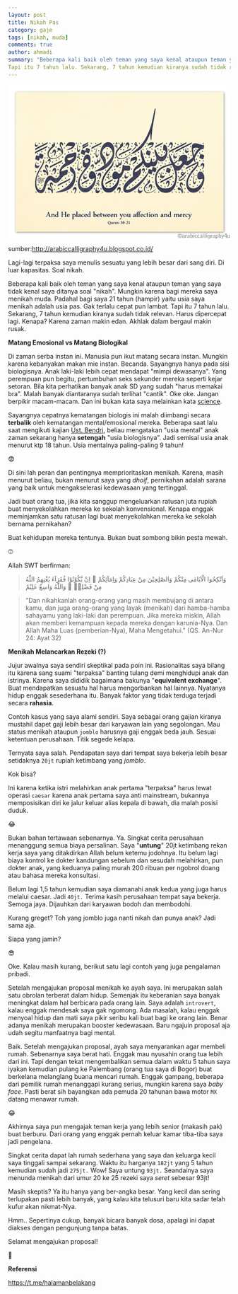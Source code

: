 ```yaml
---
layout: post
title: Nikah Pas
category: gaje
tags: [nikah, muda]
comments: true
author: ahmadi
summary: "Beberapa kali baik oleh teman yang saya kenal ataupun teman yang saya tidak kenal saya ditanya soal "nikah". Mungkin karena bagi mereka saya menikah muda. Padahal bagi saya 21 tahun (hampir) yaitu usia saya menikah adalah usia pas. Gak terlalu cepat pun lambat. 
Tapi itu 7 tahun lalu. Sekarang, 7 tahun kemudian kiranya sudah tidak relevan."
--- 
```


<img border="0" src="/img/nkh-3021.jpg" align="middle"/>

sumber:<http://arabiccalligraphy4u.blogspot.co.id/>

Lagi-lagi terpaksa saya menulis sesuatu yang lebih besar dari sang diri. Di luar kapasitas. Soal nikah. 

Beberapa kali baik oleh teman yang saya kenal ataupun teman yang saya tidak kenal saya ditanya soal "nikah". Mungkin karena bagi mereka saya menikah muda. Padahal bagi saya 21 tahun (hampir) yaitu usia saya menikah adalah usia pas. Gak terlalu cepat pun lambat. 
Tapi itu 7 tahun lalu. Sekarang, 7 tahun kemudian kiranya sudah tidak relevan. Harus dipercepat lagi. Kenapa? Karena zaman makin edan. Akhlak dalam bergaul makin rusak.

**Matang Emosional vs Matang Biologikal**

Di zaman serba instan ini. Manusia pun ikut matang secara instan. Mungkin karena kebanyakan makan mie instan. Becanda. Sayangnya hanya pada sisi biologisnya. Anak laki-laki lebih cepat mendapat "mimpi dewasanya". Yang perempuan pun begitu, pertumbuhan seks sekunder mereka seperti kejar setoran. Bila kita perhatikan banyak anak SD yang sudah "harus memakai bra". Malah banyak diantaranya sudah terlihat "cantik". Oke oke. Jangan berpikir macam-macam. Dan ini bukan kata saya melainkan kata [science]( https://www.sciencealert.com/girls-are-going-through-puberty-earlier-than-ever-before-with-long-term-effects).

Sayangnya cepatnya kematangan biologis ini malah diimbangi secara **terbalik** oleh kematangan mental/emosional mereka. Beberapa saat lalu saat mengikuti kajian [Ust. Bendri](https://www.youtube.com/results?search_query=ustadz+bendri), beliau mengatakan "usia mental" anak zaman sekarang hanya **setengah** "usia biologisnya". Jadi semisal usia anak menurut ktp 18 tahun. Usia mentalnya paling-paling 9 tahun!

😨

Di sini lah peran dan pentingnya memprioritaskan menikah. Karena, masih menurut beliau, bukan menurut saya yang *dhoif*, pernikahan adalah sarana yang baik untuk mengakselerasi kedewasaan yang tertinggal.

Jadi buat orang tua, jika kita sanggup mengeluarkan ratusan juta rupiah buat menyekolahkan mereka ke sekolah konvensional. Kenapa enggak meminjamkan satu ratusan lagi buat menyekolahkan mereka ke sekolah bernama pernikahan?

Buat kehidupan mereka tentunya. Bukan buat sombong bikin pesta mewah. 

🙄

Allah SWT berfirman:

> وَاَنْكِحُوا الْاَيَامٰى مِنْكُمْ وَالصّٰلِحِيْنَ مِنْ عِبَادِكُمْ وَاِمَآئِكُمْ  ۗ  اِنْ يَّكُوْنُوْا فُقَرَآءَ يُغْنِهِمُ اللّٰهُ مِنْ فَضْلِهٖ   ۗ  وَاللّٰهُ وَاسِعٌ عَلِيْمٌ

> "Dan nikahkanlah orang-orang yang masih membujang di antara kamu, dan juga orang-orang yang layak (menikah) dari hamba-hamba sahayamu yang laki-laki dan perempuan. Jika mereka miskin, Allah akan memberi kemampuan kepada mereka dengan karunia-Nya. Dan Allah Maha Luas (pemberian-Nya), Maha Mengetahui."
(QS. An-Nur 24: Ayat 32)

**Menikah Melancarkan Rezeki (?)**

Jujur awalnya saya sendiri skeptikal pada poin ini. Rasionalitas saya bilang itu karena sang suami "terpaksa" banting tulang demi menghidupi anak dan istrinya. Karena saya dididik bagaimana bakunya "**equivalent exchange**". Buat mendapatkan sesuatu hal harus mengorbankan hal lainnya. Nyatanya hidup enggak sesederhana itu. Banyak faktor yang tidak terduga terjadi secara **rahasia**.

Contoh kasus yang saya alami sendiri. Saya sebagai orang gajian kiranya mustahil dapet gaji lebih besar dari karyawan lain yang segolongan. Mau status menikah ataupun `jomblo` harusnya gaji enggak beda jauh. Sesuai ketentuan perusahaan. Titik segede kelapa.

Ternyata saya salah. Pendapatan saya dari tempat saya bekerja lebih besar setidaknya `20jt` rupiah ketimbang yang *jomblo*. 

Kok bisa? 

Ini karena ketika istri melahirkan anak pertama "terpaksa" harus lewat operasi `caesar` karena anak pertama saya anti mainstream, bukannya memposisikan diri ke jalur keluar alias kepala di bawah, dia malah posisi duduk.

 😂
 
Bukan bahan tertawaan sebenarnya. Ya. Singkat cerita perusahaan menanggung semua biaya persalinan. Saya "**untung**" 20jt ketimbang rekan kerja saya yang ditakdirkan Allah belum ketemu jodohnya. Itu belum lagi biaya kontrol ke dokter kandungan sebelum dan sesudah melahirkan, pun dokter anak, yang keduanya paling murah 200 ribuan per ngobrol doang atau bahasa mereka konsultasi.

Belum lagi 1,5 tahun kemudian saya diamanahi anak kedua yang juga harus melalui caesar. Jadi `40jt.` Terima kasih perusahaan tempat saya bekerja. Semoga jaya. Dijauhkan dari karyawan bodoh dan membodohi.

Kurang greget? Toh yang jomblo juga nanti nikah dan punya anak? Jadi sama aja.

Siapa yang jamin? 

😎

Oke. Kalau masih kurang, berikut satu lagi contoh yang juga pengalaman pribadi.

Setelah mengajukan proposal menikah ke ayah saya. Ini merupakan salah satu obrolan terberat dalam hidup. Semenjak itu keberanian saya banyak meningkat dalam hal berbicara pada orang lain. Saya adalah `introvert`, kalau enggak mendesak saya gak ngomong. Ada masalah, kalau enggak menyoal hidup dan mati saya pikir seribu kali buat bagi ke orang lain. 
Benar adanya menikah merupakan booster kedewasaan. Baru ngajuin proposal aja udah segitu manfaatnya bagi mental.

Baik. Setelah mengajukan proposal, ayah saya menyarankan agar membeli rumah. Sebenarnya saya berat hati. Enggak mau nyusahin orang tua lebih dari ini. Tapi dengan tekat mengembalikan semua dalam waktu 5 tahun saya iyakan kemudian pulang ke Palembang (orang tua saya di Bogor) buat berkelana melanglang buana mencari rumah. Enggak gampang, beberapa dari pemilik rumah menanggapi kurang serius, mungkin karena saya *baby face*. Pasti berat sih bayangkan ada pemuda 20 tahunan bawa motor `MX` datang menawar rumah. 

😂

Akhirnya saya pun mengajak teman kerja yang lebih senior (makasih pak) buat berburu. Dari orang yang enggak pernah keluar kamar tiba-tiba saya jadi pengelana.

Singkat cerita dapat lah rumah sederhana yang saya dan keluarga kecil saya tinggali sampai sekarang. Waktu itu harganya `182jt` yang 5 tahun kemudian sudah jadi `275jt.` Wow! Saya untung `93jt.` Seandainya saya menunda menikah dari umur 20 ke 25 rezeki saya *seret* sebesar 93jt!

Masih skeptis? Ya itu hanya yang ber-angka besar. Yang kecil dan sering terlupakan pasti lebih banyak, yang kalau kita telusuri baru kita sadar telah kufur akan nikmat-Nya.

Hmm.. Sepertinya cukup, banyak bicara banyak dosa, apalagi ini dapat diakses dengan pengunjung tanpa batas. 

Selamat mengajukan proposal! 

👊

**Referensi**

<https://t.me/halamanbelakang>